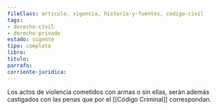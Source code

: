 ```yaml
---
fileClass: articulo, vigencia, historia-y-fuentes, codigo-civil
tags:
- derecho-civil
- derecho-privado
estado: vigente
tipo: completo
libro:
titulo:
parrafo:
corriente-juridica:
---
```

Los actos de violencia cometidos con armas o sin ellas, serán además castigados con las penas que por el [[Código Criminal]] correspondan.